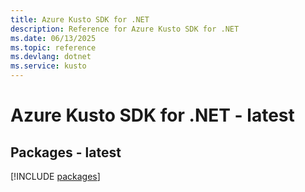 ```yaml
---
title: Azure Kusto SDK for .NET
description: Reference for Azure Kusto SDK for .NET
ms.date: 06/13/2025
ms.topic: reference
ms.devlang: dotnet
ms.service: kusto
---
```

# Azure Kusto SDK for .NET - latest
## Packages - latest
[!INCLUDE [packages](kusto-index.md)]